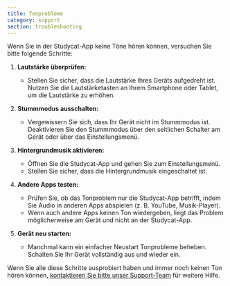 ```yaml
---
title: Tonprobleme
category: support 
section: troubleshooting
---
```

Wenn Sie in der Studycat-App keine Töne hören können, versuchen Sie bitte folgende Schritte:


1. **Lautstärke überprüfen:**


	* Stellen Sie sicher, dass die Lautstärke Ihres Geräts aufgedreht ist. Nutzen Sie die Lautstärketasten an Ihrem Smartphone oder Tablet, um die Lautstärke zu erhöhen.
2. **Stummmodus ausschalten:**


	* Vergewissern Sie sich, dass Ihr Gerät nicht im Stummmodus ist. Deaktivieren Sie den Stummmodus über den seitlichen Schalter am Gerät oder über das Einstellungsmenü.
3. **Hintergrundmusik aktivieren:**


	* Öffnen Sie die Studycat-App und gehen Sie zum Einstellungsmenü.
	* Stellen Sie sicher, dass die Hintergrundmusik eingeschaltet ist.
4. **Andere Apps testen:**


	* Prüfen Sie, ob das Tonproblem nur die Studycat-App betrifft, indem Sie Audio in anderen Apps abspielen (z. B. YouTube, Musik-Player).
	* Wenn auch andere Apps keinen Ton wiedergeben, liegt das Problem möglicherweise am Gerät und nicht an der Studycat-App.
5. **Gerät neu starten:**


	* Manchmal kann ein einfacher Neustart Tonprobleme beheben. Schalten Sie Ihr Gerät vollständig aus und wieder ein.


Wenn Sie alle diese Schritte ausprobiert haben und immer noch keinen Ton hören können, [kontaktieren Sie bitte unser Support-Team](https://help.studycat.com/hc/en-us/requests/new) für weitere Hilfe.